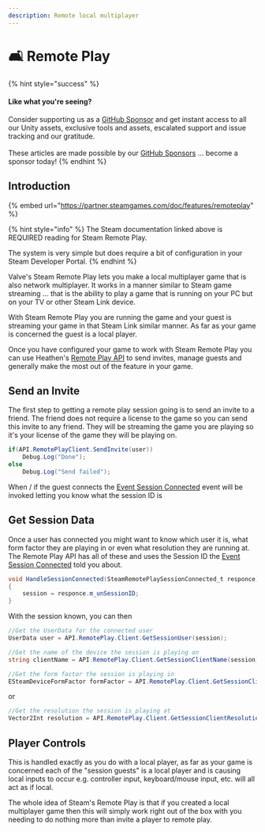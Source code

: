 ```yaml
---
description: Remote local multiplayer
---
```


# 🛋 Remote Play

{% hint style="success" %}
#### Like what you're seeing?

Consider supporting us as a [GitHub Sponsor](../become-a-sponsor/) and get instant access to all our Unity assets, exclusive tools and assets, escalated support and issue tracking and our gratitude.\
\
These articles are made possible by our [GitHub Sponsors](https://github.com/sponsors/heathen-engineering) ... become a sponsor today!
{% endhint %}

## Introduction

{% embed url="https://partner.steamgames.com/doc/features/remoteplay" %}

{% hint style="info" %}
The Steam documentation linked above is REQUIRED reading for Steam Remote Play.&#x20;

The system is very simple but does require a bit of configuration in your Steam Developer Portal.
{% endhint %}

Valve's Steam Remote Play lets you make a local multiplayer game that is also network multiplayer. It works in a manner similar to Steam game streaming ... that is the ability to play a game that is running on your PC but on your TV or other Steam Link device.

With Steam Remote Play you are running the game and your guest is streaming your game in that Steam Link similar manner. As far as your game is concerned the guest is a local player.

Once you have configured your game to work with Steam Remote Play you can use Heathen's [Remote Play API](../heathens-toolkit-for-steamworks-sdk/unity/api/remoteplay.client.md) to send invites, manage guests and generally make the most out of the feature in your game.

## Send an Invite

The first step to getting a remote play session going is to send an invite to a friend. The friend does not require a license to the game so you can send this invite to any friend. They will be streaming the game you are playing so it's your license of the game they will be playing on.

```csharp
if(API.RemotePlayClient.SendInvite(user))
    Debug.Log("Done");
else
    Debug.Log("Send failed");
```

When / if the guest connects the [Event Session Connected](../heathens-toolkit-for-steamworks-sdk/unity/api/remoteplay.client.md#session-connected) event will be invoked letting you know what the session ID is

## Get Session Data

Once a user has connected you might want to know which user it is, what form factor they are playing in or even what resolution they are running at. The Remote Play API has all of these and uses the Session ID the [Event Session Connected](../heathens-toolkit-for-steamworks-sdk/unity/api/remoteplay.client.md#session-connected) told you about.

```csharp
void HandleSessionConnected(SteamRemotePlaySessionConnected_t responce)
{
    session = responce.m_unSessionID;
}
```

With the session known, you can then

```csharp
//Get the UserData for the connected user
UserData user = API.RemotePlay.Client.GetSessionUser(session);
```

```csharp
//Get the name of the device the session is playing on
string clientName = API.RemotePlay.Client.GetSessionClientName(session);
```

```csharp
//Get the form factor the session is playing in
ESteamDeviceFormFactor formFactor = API.RemotePlay.Client.GetSessionClientFormFactor(session);
```

or

```csharp
//Get the resolution the session is playing at
Vector2Int resolution = API.RemotePlay.Client.GetSessionClientResolution(session);
```

## Player Controls

This is handled exactly as you do with a local player, as far as your game is concerned each of the "session guests" is a local player and is causing local inputs to occur e.g. controller input, keyboard/mouse input, etc. will all act as if local.

The whole idea of Steam's Remote Play is that if you created a local multiplayer game then this will simply work right out of the box with you needing to do nothing more than invite a player to remote play.
